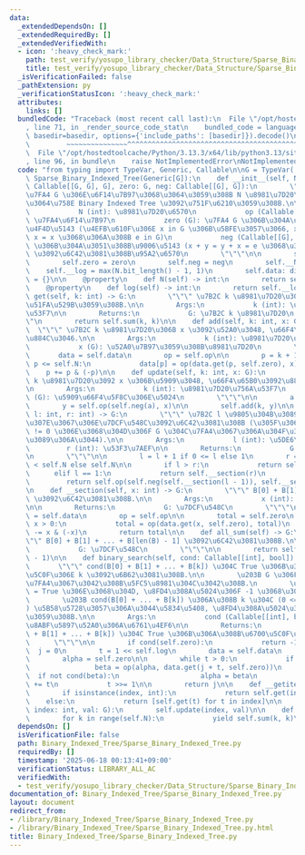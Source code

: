 ```yaml
---
data:
  _extendedDependsOn: []
  _extendedRequiredBy: []
  _extendedVerifiedWith:
  - icon: ':heavy_check_mark:'
    path: test_verify/yosupo_library_checker/Data_Structure/Sparse_Binary_Indexed_Tree.test.py
    title: test_verify/yosupo_library_checker/Data_Structure/Sparse_Binary_Indexed_Tree.test.py
  _isVerificationFailed: false
  _pathExtension: py
  _verificationStatusIcon: ':heavy_check_mark:'
  attributes:
    links: []
  bundledCode: "Traceback (most recent call last):\n  File \"/opt/hostedtoolcache/Python/3.13.3/x64/lib/python3.13/site-packages/onlinejudge_verify/documentation/build.py\"\
    , line 71, in _render_source_code_stat\n    bundled_code = language.bundle(stat.path,\
    \ basedir=basedir, options={'include_paths': [basedir]}).decode()\n          \
    \         ~~~~~~~~~~~~~~~^^^^^^^^^^^^^^^^^^^^^^^^^^^^^^^^^^^^^^^^^^^^^^^^^^^^^^^^^^^^^^^^^^\n\
    \  File \"/opt/hostedtoolcache/Python/3.13.3/x64/lib/python3.13/site-packages/onlinejudge_verify/languages/python.py\"\
    , line 96, in bundle\n    raise NotImplementedError\nNotImplementedError\n"
  code: "from typing import TypeVar, Generic, Callable\n\nG = TypeVar('G')\nclass\
    \ Sparse_Binary_Indexed_Tree(Generic[G]):\n    def __init__(self, N: int, op:\
    \ Callable[[G, G], G], zero: G, neg: Callable[[G], G]):\n        \"\"\" op \u3092\
    \u7FA4 G \u306E\u6F14\u7B97\u3068\u3064\u3059\u308B N \u8981\u7D20\u3092\u6301\
    \u3064\u758E Binary Indexed Tree \u3092\u751F\u6210\u3059\u308B.\n\n        Args:\n\
    \            N (int): \u8981\u7D20\u6570\n            op (Callable[[G, G], G]):\
    \ \u7FA4\u6F14\u7B97\n            zero (G): \u7FA4 G \u306B\u304A\u3051\u308B\u5358\
    \u4F4D\u5143 (\u4EFB\u610F\u306E x in G \u306B\u5BFE\u3057\u3066, x + e = e +\
    \ x = x \u3068\u306A\u308B e in G)\n            neg (Callable[[G], G]): x in G\
    \ \u306B\u304A\u3051\u308B\u9006\u5143 (x + y = y + x = e \u3068\u306A\u308B y)\
    \ \u3092\u6C42\u3081\u308B\u95A2\u6570\n        \"\"\"\n\n        self.op = op\n\
    \        self.zero = zero\n        self.neg = neg\n        self.__N = N\n    \
    \    self.__log = max(N.bit_length() - 1, 1)\n        self.data: dict[int, G]\
    \ = {}\n\n    @property\n    def N(self) -> int:\n        return self.__N\n\n\
    \    @property\n    def log(self) -> int:\n        return self.__log\n\n    def\
    \ get(self, k: int) -> G:\n        \"\"\" \u7B2C k \u8981\u7D20\u306E\u5024\u3092\
    \u51FA\u529B\u3059\u308B.\n\n        Args:\n            k (int): \u8981\u7D20\u756A\
    \u53F7\n\n        Returns:\n            G: \u7B2C k \u8981\u7D20\n        \"\"\
    \"\n        return self.sum(k, k)\n\n    def add(self, k: int, x: G):\n      \
    \  \"\"\" \u7B2C k \u8981\u7D20\u306B x \u3092\u52A0\u3048, \u66F4\u65B0\u3092\
    \u884C\u3046.\n\n        Args:\n            k (int): \u8981\u7D20\u756A\u53F7\n\
    \            x (G): \u52A0\u7B97\u3059\u308B\u8981\u7D20\n        \"\"\"\n\n \
    \       data = self.data\n        op = self.op\n\n        p = k + 1\n        while\
    \ p <= self.N:\n            data[p] = op(data.get(p, self.zero), x)\n        \
    \    p += p & (-p)\n\n    def update(self, k: int, x: G):\n        \"\"\" \u7B2C\
    \ k \u8981\u7D20\u3092 x \u306B\u5909\u3048, \u66F4\u65B0\u3092\u884C\u3046.\n\
    \n        Args:\n            k (int): \u8981\u7D20\u756A\u53F7\n            x\
    \ (G): \u5909\u66F4\u5F8C\u306E\u5024\n        \"\"\"\n\n        a = self.get(k)\n\
    \        y = self.op(self.neg(a), x)\n\n        self.add(k, y)\n\n    def sum(self,\
    \ l: int, r: int) -> G:\n        \"\"\" \u7B2C l \u9805\u304B\u3089\u7B2C r \u9805\
    \u307E\u3067\u306E\u7DCF\u548C\u3092\u6C42\u3081\u308B (\u305F\u3060\u3057, l\
    \ != 0 \u306E\u3068\u304D\u306F G \u304C\u7FA4\u3067\u306A\u304F\u3066\u306F\u306A\
    \u3089\u306A\u3044).\n\n        Args:\n            l (int): \u5DE6\u7AEF\n   \
    \         r (int): \u53F3\u7AEF\n\n        Returns:\n            G: \u7DCF\u548C\
    \n        \"\"\"\n\n        l = l + 1 if 0 <= l else 1\n        r = r + 1 if r\
    \ < self.N else self.N\n\n        if l > r:\n            return self.zero\n  \
    \      elif l == 1:\n            return self.__section(r)\n        else:\n   \
    \         return self.op(self.neg(self.__section(l - 1)), self.__section(r))\n\
    \n    def __section(self, x: int) -> G:\n        \"\"\" B[0] + B[1] + ... + B[x]\
    \ \u3092\u6C42\u3081\u308B.\n\n        Args:\n            x (int): \u53F3\u7AEF\
    \n\n        Returns:\n            G: \u7DCF\u548C\n        \"\"\"\n\n        data\
    \ = self.data\n        op = self.op\n\n        total = self.zero\n        while\
    \ x > 0:\n            total = op(data.get(x, self.zero), total)\n            x\
    \ -= x & (-x)\n        return total\n\n    def all_sum(self) -> G:\n        \"\
    \"\" B[0] + B[1] + ... + B[len(B) - 1] \u3092\u6C42\u3081\u308B.\n\n        Returns:\n\
    \            G: \u7DCF\u548C\n        \"\"\"\n\n        return self.sum(0, self.N\
    \ - 1)\n\n    def binary_search(self, cond: Callable[[int], bool]) -> int:\n \
    \       \"\"\" cond(B[0] + B[1] + ... + B[k]) \u304C True \u306B\u306A\u308B\u6700\
    \u5C0F\u306E k \u3092\u6B62\u3081\u308B.\n\n        \u203B G \u306F\u9806\u5E8F\
    \u7FA4\u3067\u3042\u308B\u5FC5\u8981\u304C\u3042\u308B.\n        \u203B cond(zero)\
    \ = True \u306E\u3068\u304D, \u8FD4\u308A\u5024\u306F -1 \u3068\u3059\u308B.\n\
    \        \u203B cond(B[0] + ... + B[k]) \u306A\u308B k \u304C (0 <= k < N \u306B\
    ) \u5B58\u5728\u3057\u306A\u3044\u5834\u5408, \u8FD4\u308A\u5024\u306F N \u3068\
    \u3059\u308B.\n\n        Args:\n            cond (Callable[[int], bool]): \u5358\
    \u8ABF\u5897\u52A0\u306A\u6761\u4EF6\n\n        Returns:\n            int: cond(B[0]\
    \ + B[1] + ... + B[k]) \u304C True \u306B\u306A\u308B\u6700\u5C0F\u306E k\n  \
    \      \"\"\"\n\n        if cond(self.zero):\n            return -1\n\n      \
    \  j = 0\n        t = 1 << self.log\n        data = self.data\n        op = self.op\n\
    \        alpha = self.zero\n\n        while t > 0:\n            if j + t <= self.N:\n\
    \                beta = op(alpha, data.get(j + t, self.zero))\n              \
    \  if not cond(beta):\n                    alpha = beta\n                    j\
    \ += t\n            t >>= 1\n\n        return j\n\n    def __getitem__(self, index):\n\
    \        if isinstance(index, int):\n            return self.get(index)\n    \
    \    else:\n            return [self.get(t) for t in index]\n\n    def __setitem__(self,\
    \ index: int, val: G):\n        self.update(index, val)\n\n    def __iter__(self):\n\
    \        for k in range(self.N):\n            yield self.sum(k, k)\n"
  dependsOn: []
  isVerificationFile: false
  path: Binary_Indexed_Tree/Sparse_Binary_Indexed_Tree.py
  requiredBy: []
  timestamp: '2025-06-18 00:13:41+09:00'
  verificationStatus: LIBRARY_ALL_AC
  verifiedWith:
  - test_verify/yosupo_library_checker/Data_Structure/Sparse_Binary_Indexed_Tree.test.py
documentation_of: Binary_Indexed_Tree/Sparse_Binary_Indexed_Tree.py
layout: document
redirect_from:
- /library/Binary_Indexed_Tree/Sparse_Binary_Indexed_Tree.py
- /library/Binary_Indexed_Tree/Sparse_Binary_Indexed_Tree.py.html
title: Binary_Indexed_Tree/Sparse_Binary_Indexed_Tree.py
---
```

